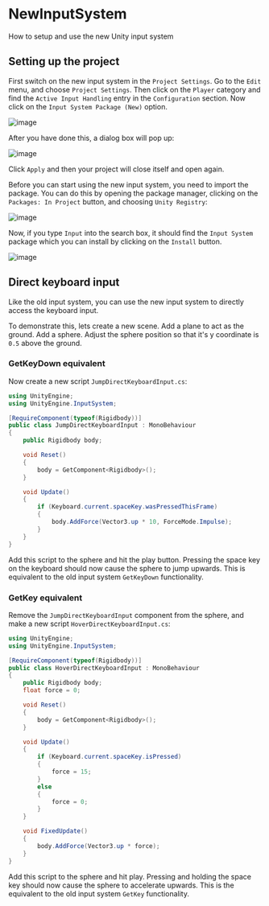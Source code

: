 # NewInputSystem

How to setup and use the new Unity input system

## Setting up the project

First switch on the new input system in the `Project Settings`. Go to the `Edit` menu, and choose `Project Settings`. Then click on the `Player` category and find the `Active Input Handling` entry in the `Configuration` section. Now click on the `Input System Package (New)` option.

![image](https://github.com/LSBUSGP/NewInputSystem/assets/3679392/0a25915a-e05e-410b-b4ad-084461cefb49)

After you have done this, a dialog box will pop up:

![image](https://github.com/LSBUSGP/NewInputSystem/assets/3679392/fdf6dc2c-b506-4b64-a740-9c1ae1f3d2d6)

Click `Apply` and then your project will close itself and open again.

Before you can start using the new input system, you need to import the package. You can do this by opening the package manager, clicking on the `Packages: In Project` button, and choosing `Unity Registry`:

![image](https://github.com/LSBUSGP/NewInputSystem/assets/3679392/392d6ee9-2e61-40d3-9978-ebcd6965d705)

Now, if you type `Input` into the search box, it should find the `Input System` package which you can install by clicking on the `Install` button.

![image](https://github.com/LSBUSGP/NewInputSystem/assets/3679392/ba57ac21-6d96-418e-97d5-7fa6ce29e534)

## Direct keyboard input

Like the old input system, you can use the new input system to directly access the keyboard input.

To demonstrate this, lets create a new scene. Add a plane to act as the ground. Add a sphere. Adjust the sphere position so that it's y coordinate is `0.5` above the ground.

### GetKeyDown equivalent

Now create a new script `JumpDirectKeyboardInput.cs`:

```.cs
using UnityEngine;
using UnityEngine.InputSystem;

[RequireComponent(typeof(Rigidbody))]
public class JumpDirectKeyboardInput : MonoBehaviour
{
    public Rigidbody body;

    void Reset()
    {
        body = GetComponent<Rigidbody>();
    }

    void Update()
    {
        if (Keyboard.current.spaceKey.wasPressedThisFrame)
        {
            body.AddForce(Vector3.up * 10, ForceMode.Impulse);
        }
    }
}
```

Add this script to the sphere and hit the play button. Pressing the space key on the keyboard should now cause the sphere to jump upwards. This is equivalent to the old input system `GetKeyDown` functionality.

### GetKey equivalent

Remove the `JumpDirectKeyboardInput` component from the sphere, and make a new script `HoverDirectKeyboardInput.cs`:

```.cs
using UnityEngine;
using UnityEngine.InputSystem;

[RequireComponent(typeof(Rigidbody))]
public class HoverDirectKeyboardInput : MonoBehaviour
{
    public Rigidbody body;
    float force = 0;

    void Reset()
    {
        body = GetComponent<Rigidbody>();
    }

    void Update()
    {
        if (Keyboard.current.spaceKey.isPressed)
        {
            force = 15;
        }
        else
        {
            force = 0;
        }
    }

    void FixedUpdate()
    {
        body.AddForce(Vector3.up * force);
    }
}
```

Add this script to the sphere and hit play. Pressing and holding the space key should now cause the sphere to accelerate upwards. This is the equivalent to the old input system `GetKey` functionality.

